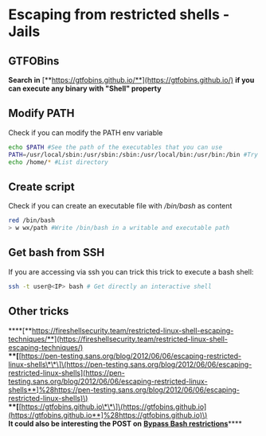 # Escaping from restricted shells - Jails

## **GTFOBins**

**Search in** [**https://gtfobins.github.io/**](https://gtfobins.github.io/) **if you can execute any binary with "Shell" property**

## Modify PATH

Check if you can modify the PATH env variable

```bash
echo $PATH #See the path of the executables that you can use
PATH=/usr/local/sbin:/usr/sbin:/sbin:/usr/local/bin:/usr/bin:/bin #Try to change the path
echo /home/* #List directory
```

## Create script

Check if you can create an executable file with _/bin/bash_ as content

```bash
red /bin/bash
> w wx/path #Write /bin/bash in a writable and executable path
```

## Get bash from SSH

If you are accessing via ssh you can trick this trick to execute a bash shell:

```bash
ssh -t user@<IP> bash # Get directly an interactive shell
```

## Other tricks

\*\*\*\*[**https://fireshellsecurity.team/restricted-linux-shell-escaping-techniques/**](https://fireshellsecurity.team/restricted-linux-shell-escaping-techniques/)  
**\*\*\[**[https://pen-testing.sans.org/blog/2012/06/06/escaping-restricted-linux-shells\*\*\]\(https://pen-testing.sans.org/blog/2012/06/06/escaping-restricted-linux-shells](https://pen-testing.sans.org/blog/2012/06/06/escaping-restricted-linux-shells**]%28https://pen-testing.sans.org/blog/2012/06/06/escaping-restricted-linux-shells)\)  
**\*\*\[**[https://gtfobins.github.io\*\*\]\(https://gtfobins.github.io](https://gtfobins.github.io**]%28https://gtfobins.github.io)\)  
**It could also be interesting the POST on** [**Bypass Bash restrictions**](../useful-linux-commands/bypass-bash-restrictions.md)\*\*\*\*

